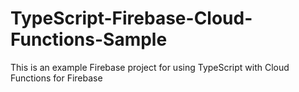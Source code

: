 # TypeScript-Firebase-Cloud-Functions-Sample
This is an example Firebase project for using TypeScript with Cloud Functions for Firebase
